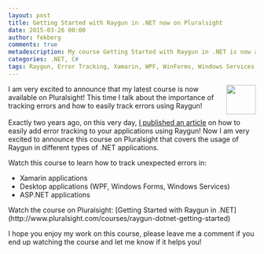 ```yaml
---
layout: post
title: Getting Started with Raygun in .NET now on Pluralsight
date: 2015-03-26 00:00
author: fekberg
comments: true
metadescription: My course Getting Started with Raygun in .NET is now available on Pluralsight!
categories: .NET, C#
tags: Raygun, Error Tracking, Xamarin, WPF, WinForms, Windows Services, TopShelf, C#, CSharp, async, await, asynchronous programming, .NET, dotnet, CSharp 6.0, C# 6, Reflector
---
```

<img src="https://raygun.io/images/robots/homeRobot_right.png" alt="" style="float: right; margin-left: 10px; width: 60px;">I am very excited to announce that my latest course is now available on Pluralsight! This time I talk about the importance of tracking errors and how to easily track errors using Raygun!<br><br>Exactly two years ago, on this very day, [I published an article](https://www.filipekberg.se/2013/03/26/easy-error-tracking-in-your-applications/) on how to easily add error tracking to your applications using Raygun! Now I am very excited to announce this course on Pluralsight that covers the usage of Raygun in different types of .NET applications.

Watch this course to learn how to track unexpected errors in:

<ul>
  <li>Xamarin applications</li>
  <li>Desktop applications (WPF, Windows Forms, Windows Services)</li>
<li>ASP.NET applications</li>
</ul>
Watch the course on Pluralsight: [Getting Started with Raygun in .NET](http://www.pluralsight.com/courses/raygun-dotnet-getting-started)

I hope you enjoy my work on this course, please leave me a comment if you end up watching the course and let me know if it helps you!
